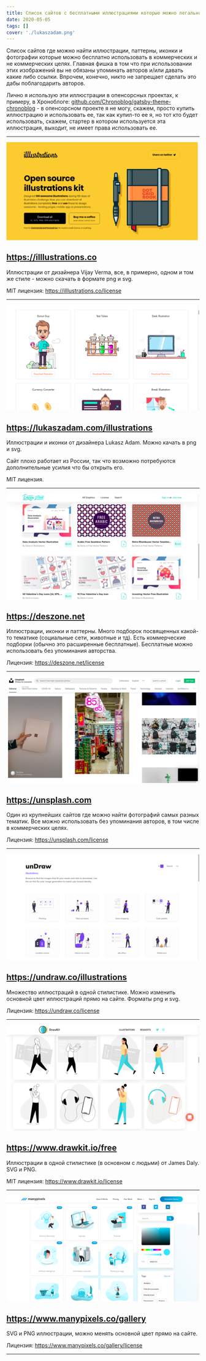 ```yaml
---
title: Список сайтов с бесплатными иллюстрациями которые можно легально использовать без упоминания авторов
date: 2020-05-05
tags: []
cover: './lukaszadam.png'
---
```


Список сайтов где можно найти иллюстрации, паттерны, иконки и фотографии которые можно бесплатно использовать в коммерческих и не коммерческих целях. Главная фишка в том что при использовании этих изображений вы не обязаны упоминать авторов и/или давать какие либо ссылки. Впрочем, конечно, никто не запрещает сделать это дабы поблагодарить авторов.

Лично я использую эти иллюстрации в опенсорсных проектах, к примеру, в Хроноблоге: [github.com/Chronoblog/gatsby-theme-chronoblog](https://github.com/Chronoblog/gatsby-theme-chronoblog) - в опенсорсном проекте я не могу, скажем, просто купить иллюстрацию и использовать ее, так как купил-то ее я, но тот кто будет использовать, скажем, стартер в котором используется эта иллюстрация, выходит, не имеет права использовать ее.

---

![illlustrations](./illlustrations.png)

## https://illlustrations.co

Иллюстрации от дизайнера Vijay Verma, все, в примерно, одном и том же стиле - можно скачать в формате png и svg.

MIT лицензия: https://illlustrations.co/license

---

![lukaszadam](./lukaszadam.png)

## https://lukaszadam.com/illustrations

Иллюстрации и иконки от дизайнера Lukasz Adam. Можно качать в png и svg.

Сайт плохо работает из России, так что возможно потребуются дополнительные усилия что бы открыть его.

MIT лицензия.

---

![deszone](./deszone.png)

## https://deszone.net

Иллюстрации, иконки и паттерны. Много подборок посвященных какой-то тематике (социальные сети, животные и тд). Есть коммерческие подборки (обычно это расширенные бесплатные). Бесплатные можно использовать без упоминания авторства.

Лицензия: https://deszone.net/license

---

![unsplash](./unsplash.png)

## https://unsplash.com

Один из крупнейших сайтов где можно найти фотографий самых разных тематик. Все можно использовать без упоминания авторов, в том числе в коммерческих целях.

Лицензия: https://unsplash.com/license

---

![undraw](./undraw.png)

## https://undraw.co/illustrations

Множество иллюстраций в одной стилистике. Можно изменить основной цвет иллюстраций прямо на сайте. Форматы png и svg.

Лицензия: https://undraw.co/license

---

![drawkit](./drawkit.png)

## https://www.drawkit.io/free

Иллюстрации в одной стилистике (в основном с людьми) от James Daly. SVG и PNG.

MIT лицензия: https://www.drawkit.io/license

---

![manypixels](./manypixels.png)

## https://www.manypixels.co/gallery

SVG и PNG иллюстрации, можно менять основной цвет прямо на сайте.

Лицензия: https://www.manypixels.co/gallery/license

---
